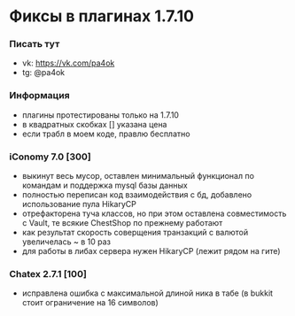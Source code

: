# Фиксы в плагинах 1.7.10

### Писать тут
- vk: https://vk.com/pa4ok
- tg: @pa4ok

### Информация
- плагины протестированы только на 1.7.10
- в квадратных скобках [] указана цена 
- если трабл в моем коде, правлю бесплатно

### iConomy 7.0 [300]
- выкинут весь мусор, оставлен минимальный функционал по командам и поддержка mysql базы данных
- полностью переписан код взаимодействия с бд, добавлено использование пула HikaryCP
- отрефакторена туча классов, но при этом оставлена совместимость с Vault, те всякие ChestShop по прежнему работают
- как результат скорость соверщения транзакций с валютой увеличелась ~ в 10 раз
- для работы в либах сервера нужен HikaryCP (лежит рядом на гите)

### Chatex 2.7.1 [100]
- исправлена ошибка с максимальной длиной ника в табе (в bukkit стоит ограничение на 16 символов)